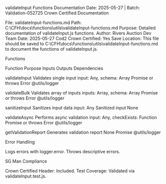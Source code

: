 validateInput Functions Documentation
Date: 2025-05-27 | Batch: Validation-052725
Crown Certified Documentation

File: validateInput-functions.md
Path: C:\CFH\docs\functions\utils\validateInput-functions.md
Purpose: Detailed documentation of validateInput.js functions.
Author: Rivers Auction Dev Team
Date: 2025-05-27
Cod2 Crown Certified: Yes
Save Location: This file should be saved to C:\CFH\docs\functions\utils\validateInput-functions.md to document the functions of validateInput.js.

Functions



Function
Purpose
Inputs
Outputs
Dependencies



validateInput
Validates single input
input: Any, schema: Array
Promise<void> or throws Error
@utils/logger


validateBulk
Validates array of inputs
inputs: Array, schema: Array
Promise<Array> or throws Error
@utils/logger


sanitizeInput
Sanitizes input data
input: Any
Sanitized input
None


validateAsync
Performs async validation
input: Any, checkExists: Function
Promise<void> or throws Error
@utils/logger


getValidationReport
Generates validation report
None
Promise<Object>
@utils/logger


Error Handling

Logs errors with logger.error.
Throws descriptive errors.

SG Man Compliance

Crown Certified Header: Included.
Test Coverage: Validated via validateInput.test.js.

